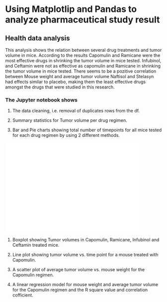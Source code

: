 # Using Matplotlip and Pandas to analyze pharmaceutical study result
## Health data analysis

This analysis shows the relation between several drug treatments and tumor volume in mice. According to the results Capomulin and Ramicane were the most effective drugs in shrinking the tumor volume in mice tested. Infubinol, and Ceftamin were not as effective as capomulin and Ramicane in shrinking the tumor volume in mice tested. There seems to be a pozitive correlation between Mouse weight and average tumor volume Naftisol and Stelasyn had effects similar to placebo, making them the least effective drugs amongst the drugs that were studied in this research.

### The Jupyter notebook shows

1. The data cleaning, i.e. removal of duplicates rows from the df.

1. Summary statistics for Tumor volume per drug regimen.

1. Bar and Pie charts showing total number of timepoints for all mice tested for each drug regimen by using 2 different methods. 

![Bar Plot](/Results/timeplots.png "Total Number of Timepoints Tested Per Drug Regime")

1. Boxplot showing Tumor volumes in Capomulin, Ramicane, Infubinol and Ceftamin treated mice. 

1. Line plot showing tumor volume vs. time point for a mouse treated with Capomulin.

1. A scatter plot of average tumor volume vs. mouse weight for the Capomulin regimen.

1. A linear regression model for mouse weight and average tumor volume for the Capomulin regimen and the R square value and correlation cofficient.
